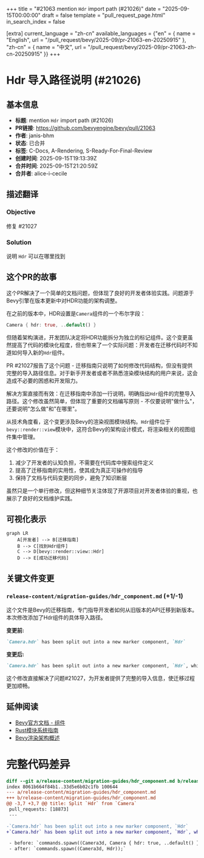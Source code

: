 +++
title = "#21063 mention `Hdr` import path (#21026)"
date = "2025-09-15T00:00:00"
draft = false
template = "pull_request_page.html"
in_search_index = false

[extra]
current_language = "zh-cn"
available_languages = {"en" = { name = "English", url = "/pull_request/bevy/2025-09/pr-21063-en-20250915" }, "zh-cn" = { name = "中文", url = "/pull_request/bevy/2025-09/pr-21063-zh-cn-20250915" }}
+++

# Hdr 导入路径说明 (#21026)

## 基本信息
- **标题**: mention `Hdr` import path (#21026)
- **PR链接**: https://github.com/bevyengine/bevy/pull/21063
- **作者**: janis-bhm
- **状态**: 已合并
- **标签**: C-Docs, A-Rendering, S-Ready-For-Final-Review
- **创建时间**: 2025-09-15T19:13:39Z
- **合并时间**: 2025-09-15T21:20:59Z
- **合并者**: alice-i-cecile

## 描述翻译
### Objective
修复 #21027

### Solution
说明 `Hdr` 可以在哪里找到

## 这个PR的故事

这个PR解决了一个简单的文档问题，但体现了良好的开发者体验实践。问题源于Bevy引擎在版本更新中对HDR功能的架构调整。

在之前的版本中，HDR设置是`Camera`组件的一个布尔字段：
```rust
Camera { hdr: true, ..default() }
```

但随着架构演进，开发团队决定将HDR功能拆分为独立的标记组件。这个变更虽然提高了代码的模块化程度，但也带来了一个实际问题：开发者在迁移代码时不知道如何导入新的`Hdr`组件。

PR #21027报告了这个问题 - 迁移指南只说明了如何修改代码结构，但没有提供完整的导入路径信息。对于新手开发者或者不熟悉渲染模块结构的用户来说，这会造成不必要的困惑和开发阻力。

解决方案直接而有效：在迁移指南中添加一行说明，明确指出`Hdr`组件的完整导入路径。这个修改虽然简单，但体现了重要的文档编写原则 - 不仅要说明"做什么"，还要说明"怎么做"和"在哪里"。

从技术角度看，这个变更涉及Bevy的渲染视图模块结构。`Hdr`组件位于`bevy::render::view`模块中，这符合Bevy的架构设计模式，将渲染相关的视图组件集中管理。

这个修改的价值在于：
1. 减少了开发者的认知负担，不需要在代码库中搜索组件定义
2. 提高了迁移指南的实用性，使其成为真正可操作的指导
3. 保持了文档与代码变更的同步，避免了知识断层

虽然只是一个单行修改，但这种细节关注体现了开源项目对开发者体验的重视，也展示了良好的文档维护实践。

## 可视化表示

```mermaid
graph LR
    A[开发者] --> B[迁移指南]
    B --> C[找到Hdr组件]
    C --> D[bevy::render::view::Hdr]
    D --> E[成功迁移代码]
```

## 关键文件变更

### `release-content/migration-guides/hdr_component.md` (+1/-1)

这个文件是Bevy的迁移指南，专门指导开发者如何从旧版本的API迁移到新版本。本次修改添加了Hdr组件的具体导入路径。

**变更前:**
```markdown
`Camera.hdr` has been split out into a new marker component, `Hdr`
```

**变更后:**
```markdown
`Camera.hdr` has been split out into a new marker component, `Hdr`, which can be found at `bevy::render::view::Hdr`.
```

这个修改直接解决了问题#21027，为开发者提供了完整的导入信息，使迁移过程更加顺畅。

## 延伸阅读

- [Bevy官方文档 - 组件](https://bevyengine.org/learn/book/ecs/components/)
- [Rust模块系统指南](https://doc.rust-lang.org/book/ch07-02-defining-modules-to-control-scope-and-privacy.html)
- [Bevy渲染架构概述](https://bevyengine.org/learn/book/rendering/overview/)

# 完整代码差异
```diff
diff --git a/release-content/migration-guides/hdr_component.md b/release-content/migration-guides/hdr_component.md
index 8061b664f84b1..33d5e6b02c1fb 100644
--- a/release-content/migration-guides/hdr_component.md
+++ b/release-content/migration-guides/hdr_component.md
@@ -3,7 +3,7 @@ title: Split `Hdr` from `Camera`
 pull_requests: [18873]
 ---
 
-`Camera.hdr` has been split out into a new marker component, `Hdr`
+`Camera.hdr` has been split out into a new marker component, `Hdr`, which can be found at `bevy::render::view::Hdr`.
 
 - before: `commands.spawn((Camera3d, Camera { hdr: true, ..default() });`
 - after: `commands.spawn((Camera3d, Hdr));`
```